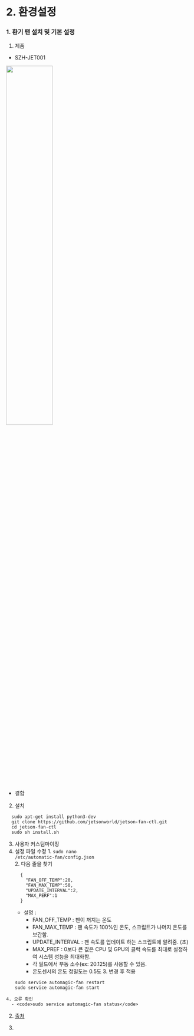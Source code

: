 # 2. 환경설정

### 1. 환기 팬 설치 및 기본 설정

1. 제품     
  - SZH-JET001
  <img src="https://user-images.githubusercontent.com/64456822/213380247-cb664092-55ec-42b3-9733-137d8c097860.JPG" width="50%" height="50%">
  
  - 결합
  

2. 설치
  ```
    sudo apt-get install python3-dev      
    git clone https://github.com/jetsonworld/jetson-fan-ctl.git       
    cd jetson-fan-ctl        
    sudo sh install.sh
  ```
3. 사용자 커스텀마이징
  1. 설정 파일 수정
    1. <code>sudo nano /etc/automatic-fan/config.json</code>      
    2. 다음 줄을 찾기
      ```
        { 
          "FAN_OFF_TEMP":20, 
          "FAN_MAX_TEMP":50, 
          "UPDATE_INTERVAL":2, 
          "MAX_PERF":1 
        }
      ```
      - 설명 :
        - FAN_OFF_TEMP : 팬이 꺼지는 온도    
        - FAN_MAX_TEMP : 팬 속도가 100%인 온도, 스크립트가 나머지 온도를 보간함.     
        - UPDATE_INTERVAL : 팬 속도를 업데이트 하는 스크립트에 알려줌. (초)        
        - MAX_PREF : 0보다 큰 값은 CPU 및 GPU의 클럭 속도를 최대로 설정하여 시스템 성능을 최대화함.      
        - 각 필드에서 부동 소수(ex: 20.125)를 사용할 수 있음.       
        - 온도센서의 온도 정밀도는 0.5도
    3. 변경 후 적용
      ```
      sudo service automagic-fan restart      
      sudo service automagic-fan start
      ```
      
    4. 오류 확인
      - <code>sudo service automagic-fan status</code>
      
  2. [출처](https://github.com/jugfk/jetson-fan-ctl)
  
4. 
       
